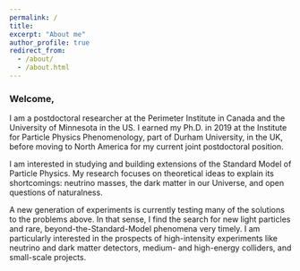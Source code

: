 ```yaml
---
permalink: /
title: 
excerpt: "About me"
author_profile: true
redirect_from: 
  - /about/
  - /about.html
---
```


<!-- <div class="container">
 -->
<!-- <div class="mybg-image"> -->
<!-- <img src="../images/multilepton.png" alt="neutrino matter effects" style="width:100%;  padding-top:1%;padding-bottom:1%;padding-right:40px;padding-left:40px; background-color: rgba(256,256,256, 0.6); position: relative; bottom: 0%; border-width: 1px; overflow-x: hidden;">
 -->
<!-- </div> -->
<div class="layer">
<h3>Welcome,</h3>
  <p>
  I am a postdoctoral researcher at the Perimeter Institute in Canada and the University of Minnesota in the US. I earned my Ph.D. in 2019 at the Institute for Particle Physics Phenomenology, part of Durham University, in the UK, before moving to North America for my current joint postdoctoral position.
  </p>
    <!-- <p>
    I am interested in studying and building extensions of the Standard Model of Particle Physics. 
    My work generally builds on new theoretical ideas for explaining neutrino masses and the dark matter in our Universe, and considers current and future experimental data that can discover them.
    I focus on high-intensity experiments like neutrino, dark matter, and collider experiments, where I have developed novel search strategies for light particles and beyond-the-Standard-Model phenomena.
    </p> -->
  <p>
  I am interested in studying and building extensions of the Standard Model of Particle Physics. My research focuses on theoretical ideas to explain its shortcomings: neutrino masses, the dark matter in our Universe, and open questions of naturalness.
  </p>

  <p>
  <!-- Collaboration with experimental colleagues is an essential part of my work.  -->
  A new generation of experiments is currently testing many of the solutions to the problems above. In that sense, I find the search for new light particles and rare, beyond-the-Standard-Model phenomena very timely. I am particularly interested in the prospects of high-intensity experiments like neutrino and dark matter detectors, medium- and high-energy colliders, and small-scale projects.
  </p>
</div>
<!-- </div> -->
